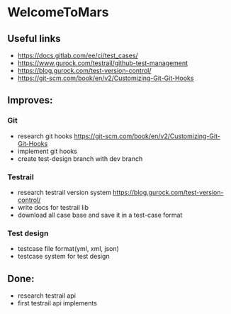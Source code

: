 # WelcomeToMars


## Useful links

- https://docs.gitlab.com/ee/ci/test_cases/
- https://www.gurock.com/testrail/github-test-management
- https://blog.gurock.com/test-version-control/
- https://git-scm.com/book/en/v2/Customizing-Git-Git-Hooks


## Improves:

### Git

- research git hooks https://git-scm.com/book/en/v2/Customizing-Git-Git-Hooks
- implement git hooks
- create test-design branch with dev branch


### Testrail

- research testrail version system https://blog.gurock.com/test-version-control/
- write docs for testrail lib
- download all case base and save it in a test-case format


### Test design

- testcase file format(yml, xml, json)
- testcase system for test design


## Done:

- research testrail api
- first testrail api implements
